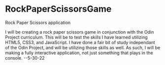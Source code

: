# RockPaperScissorsGame
Rock Paper Scissors application

I will be creating a rock paper scissors game in conjunction with the Odin Project curriculum. This will be to test the skills I have learned utilizing HTML5, CSS3, and JavaScript. I have done a fair bit of study independant of the Odin Project, and will be utilizing those skills as well. As such, I will be making a fully interactive application, not just something that plays in the console. --5-30-22
